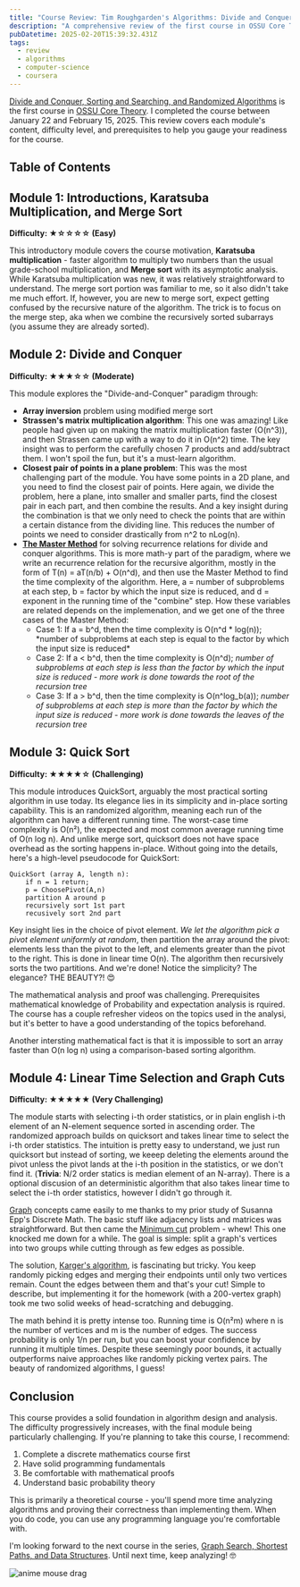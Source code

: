 ```yaml
---
title: "Course Review: Tim Roughgarden's Algorithms: Divide and Conquer, Sorting and Searching, and Randomized Algorithms"
description: "A comprehensive review of the first course in OSSU Core Theory covering divide-and-conquer algorithms, sorting, and randomized algorithms by Tim Roughgarden on Coursera"
pubDatetime: 2025-02-20T15:39:32.431Z
tags:
  - review
  - algorithms
  - computer-science
  - coursera
---
```


[Divide and Conquer, Sorting and Searching, and Randomized Algorithms](https://www.coursera.org/learn/algorithms-divide-conquer)
is the first course in [OSSU Core Theory](https://github.com/ossu/computer-science?tab=readme-ov-file#core-theory). I completed
the course between January 22 and February 15, 2025. This review covers each module's content, difficulty level, and prerequisites to help you gauge your readiness for the course.

## Table of Contents

## Module 1: Introductions, Karatsuba Multiplication, and Merge Sort

**Difficulty: ★☆☆☆☆ (Easy)**

This introductory module covers the course motivation, **Karatsuba multiplication** - faster algorithm to multiply two numbers than the usual grade-school multiplication, and **Merge sort** with its asymptotic analysis. While Karatsuba multiplication was new, it was relatively straightforward to understand. The merge sort portion was familiar to me, so it also didn't take me much effort. If, however, you are new to merge sort, expect getting confused by the recursive nature of the algorithm. The trick is to focus on the merge step, aka when we combine the recursively sorted subarrays (you assume they are already sorted).

## Module 2: Divide and Conquer

**Difficulty: ★★★☆☆ (Moderate)**

This module explores the "Divide-and-Conquer" paradigm through:

- **Array inversion** problem using modified merge sort
- **Strassen's matrix multiplication algorithm**: This one was amazing! Like people had given up on making the matrix multiplication faster (O(n^3)), and then Strassen came up with a way to do it in O(n^2) time. The key insight was to perform the carefully chosen 7 products and add/subtract them. I won't spoil the fun, but it's a must-learn algorithm.
- **Closest pair of points in a plane problem**: This was the most challenging part of the module. You have some points in a 2D plane, and you need to find the closest pair of points. Here again, we divide the problem, here a plane, into smaller and smaller parts, find the closest pair in each part, and then combine the results. And a key insight during the combination is that we only need to check the points that are within a certain distance from the dividing line. This reduces the number of points we need to consider drastically from n^2 to nLog(n).
- [**The Master Method**](<https://en.wikipedia.org/wiki/Master_theorem_(analysis_of_algorithms)>) for solving recurrence relations for divide and conquer algorithms. This is more math-y part of the paradigm, where we write an recurrence relation for the recursive algorithm, mostly in the form of T(n) = aT(n/b) + O(n^d), and then use the Master Method to find the time complexity of the algorithm. Here, a = number of subproblems at each step, b = factor by which the input size is reduced, and d = exponent in the running time of the "combine" step. How these variables are related depends on the implemenation, and we get one of the three cases of the Master Method:
  - Case 1: If a = b^d, then the time complexity is O(n^d * log(n)); *number of subproblems at each step is equal to the factor by which the input size is reduced\*
  - Case 2: If a < b^d, then the time complexity is O(n^d); _number of subproblems at each step is less than the factor by which the input size is reduced - more work is done towards the root of the recursion tree_
  - Case 3: If a > b^d, then the time complexity is O(n^log_b(a)); _number of subproblems at each step is more than the factor by which the input size is reduced - more work is done towards the leaves of the recursion tree_

## Module 3: Quick Sort

**Difficulty: ★★★★☆ (Challenging)**

This module introduces QuickSort, arguably the most practical sorting algorithm in use today. Its elegance lies in its simplicity and in-place sorting capability. This is an randomized algorithm, meaning each run of the algorithm can have a different running time. The worst-case time complexity is O(n²), the expected and most common average running time of O(n log n). And unlike merge sort, quicksort does not have space overhead as the sorting happens in-place. Without going into the details, here's a high-level pseudocode for QuickSort:

```
QuickSort (array A, length n):
    if n = 1 return;
    p = ChoosePivot(A,n)
    partition A around p
    recursively sort 1st part
    recusively sort 2nd part
```

Key insight lies in the choice of pivot element. _We let the algorithm pick a pivot element uniformly at random_, then partition the array around the pivot: elements less than the pivot to the left, and elements greater than the pivot to the right. This is done in linear time O(n). The algorithm then recursively sorts the two partitions. And we're done! Notice the simplicity? The elegance? THE BEAUTY?! 😍

The mathematical analysis and proof was challenging. Prerequisites mathematical knowledge of Probability and expectation analysis is rquired. The course has a couple refresher videos on the topics used in the analysi, but it's better to have a good understanding of the topics beforehand.

Another intersting mathematical fact is that it is impossible to sort an array faster than O(n log n) using a comparison-based sorting algorithm.

## Module 4: Linear Time Selection and Graph Cuts

**Difficulty: ★★★★★ (Very Challenging)**

The module starts with selecting i-th order statistics, or in plain english i-th element of an N-element sequence sorted in ascending order. The randomized approach builds on quicksort and takes linear time to select the i-th order statistics. The intuition is pretty easy to understand, we just run quicksort but instead of sorting, we keeep deleting the elements around the pivot unless the pivot lands at the i-th position in the statistics, or we don't find it. (**Trivia**: N/2 order statics is median element of an N-array). There is a optional discusion of an deterministic algorithm that also takes linear time to select the i-th order statistics, however I didn't go through it.

[Graph](<https://en.wikipedia.org/wiki/Graph_(abstract_data_type)>) concepts came easily to me thanks to my prior study of Susanna Epp's Discrete Math. The basic stuff like adjacency lists and matrices was straightforward. But then came the [Minimum cut](<https://en.wikipedia.org/wiki/Cut_(graph_theory)>) problem - whew! This one knocked me down for a while. The goal is simple: split a graph's vertices into two groups while cutting through as few edges as possible.

The solution, [Karger's algorithm](https://en.wikipedia.org/wiki/Karger%27s_algorithm), is fascinating but tricky. You keep randomly picking edges and merging their endpoints until only two vertices remain. Count the edges between them and that's your cut! Simple to describe, but implementing it for the homework (with a 200-vertex graph) took me two solid weeks of head-scratching and debugging.

The math behind it is pretty intense too. Running time is O(n²m) where n is the number of vertices and m is the number of edges. The success probability is only 1/n per run, but you can boost your confidence by running it multiple times. Despite these seemingly poor bounds, it actually outperforms naive approaches like randomly picking vertex pairs. The beauty of randomized algorithms, I guess!

## Conclusion

This course provides a solid foundation in algorithm design and analysis. The difficulty progressively increases, with the final module being particularly challenging. If you're planning to take this course, I recommend:

1. Complete a discrete mathematics course first
2. Have solid programming fundamentals
3. Be comfortable with mathematical proofs
4. Understand basic probability theory

This is primarily a theoretical course - you'll spend more time analyzing algorithms and proving their correctness than implementing them. When you do code, you can use any programming language you're comfortable with.

I'm looking forward to the next course in the series, [Graph Search, Shortest Paths, and Data Structures](https://www.coursera.org/learn/algorithms-graphs-data-structures). Until next time, keep analyzing! 🤓

![anime mouse drag](https://media1.tenor.com/m/d79toO9-OsAAAAAC/typing-computer.gif)
